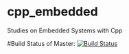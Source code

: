 # cpp_embedded
Studies on Embedded Systems with Cpp

#Build Status of Master:
[![Build Status](https://travis-ci.org/Cellebyte/cpp_embedded.svg?branch=master)](https://travis-ci.org/Cellebyte/cpp_embedded)
